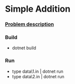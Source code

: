 # Simple Addition

### [Problem description](https://open.kattis.com/problems/simpleaddition)

### Build
- dotnet build

### Run
- type data\1.in | dotnet run
- type data\2.in | dotnet run
